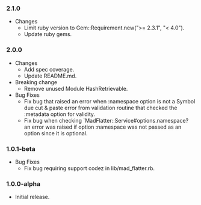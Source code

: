 ### 2.1.0
* Changes
  * Limit ruby version to Gem::Requirement.new(">= 2.3.1", "< 4.0").
  * Update ruby gems.

### 2.0.0
* Changes
  * Add spec coverage.
  * Update README.md.
* Breaking change
  * Remove unused Module HashRetrievable.
* Bug Fixes
  * Fix bug that raised an error when :namespace option is not a Symbol due cut & paste error from validation routine that checked the :metadata option for validity.
  * Fix bug when checking `MadFlatter::Service#options.namespace? an error was raised if option :namespace was not passed as an option since it is optional.

### 1.0.1-beta
* Bug Fixes
  * Fix bug requiring support codez in lib/mad_flatter.rb.

### 1.0.0-alpha
* Initial release.
